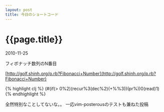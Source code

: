 ```yaml
---
layout: post
title: 今日のショートコード
---
```


# {{page.title}}
<p class="meta">2010-11-25</p>


フィボナッチ数列のN番目

[http://golf.shinh.org/p.rb?Fibonacci+Number](http://golf.shinh.org/p.rb?Fibonacci+Number)

{% highlight clj %}
(#(if(> 0%2)(recur%3(dec%2)(+%%3))(pr%))0(read)1)
{% endhighlight %}

全然特別なことしてないな。。
一応vim-posterousのテストも兼ねた投稿


